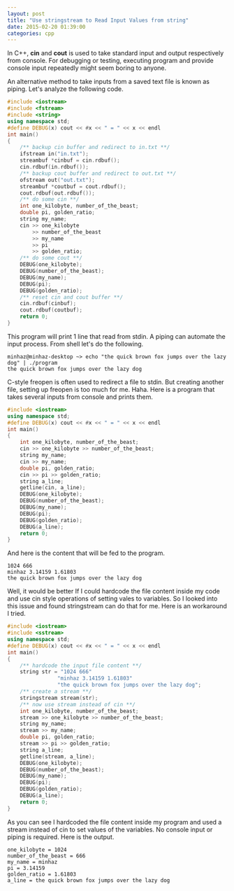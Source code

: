 ```yaml
---
layout: post
title: "Use stringstream to Read Input Values from string"
date: 2015-02-20 01:39:00
categories: cpp
---
```

In C++, **cin** and **cout** is used to take standard input and output respectively from console. For debugging or testing, executing program and provide console input repeatedly might seem boring to anyone.

An alternative method to take inputs from a saved text file is known as piping. Let's analyze the following code.

```cpp
#include <iostream>
#include <fstream>
#include <string>
using namespace std;
#define DEBUG(x) cout << #x << " = " << x << endl
int main()
{
    /** backup cin buffer and redirect to in.txt **/
    ifstream in("in.txt");
    streambuf *cinbuf = cin.rdbuf();
    cin.rdbuf(in.rdbuf());
    /** backup cout buffer and redirect to out.txt **/
    ofstream out("out.txt");
    streambuf *coutbuf = cout.rdbuf();
    cout.rdbuf(out.rdbuf());
    /** do some cin **/
    int one_kilobyte, number_of_the_beast;
    double pi, golden_ratio;
    string my_name;
    cin >> one_kilobyte
        >> number_of_the_beast
        >> my_name
        >> pi
        >> golden_ratio;
    /** do some cout **/
    DEBUG(one_kilobyte);
    DEBUG(number_of_the_beast);
    DEBUG(my_name);
    DEBUG(pi);
    DEBUG(golden_ratio);
    /** reset cin and cout buffer **/
    cin.rdbuf(cinbuf);
    cout.rdbuf(coutbuf);
    return 0;
}
```

This program will print 1 line that read from stdin. A piping can automate the input process. From shell let's do the following.

```
minhaz@minhaz-desktop ~> echo "the quick brown fox jumps over the lazy dog" | ./program
the quick brown fox jumps over the lazy dog
```

C-style freopen is often used to redirect a file to stdin. But creating another file, setting up freopen is too much for me. Haha. Here is a program that takes several inputs from console and prints them.

```cpp
#include <iostream>
using namespace std;
#define DEBUG(x) cout << #x << " = " << x << endl
int main()
{
    int one_kilobyte, number_of_the_beast;
    cin >> one_kilobyte >> number_of_the_beast;
    string my_name;
    cin >> my_name;
    double pi, golden_ratio;
    cin >> pi >> golden_ratio;
    string a_line;
    getline(cin, a_line);
    DEBUG(one_kilobyte);
    DEBUG(number_of_the_beast);
    DEBUG(my_name);
    DEBUG(pi);
    DEBUG(golden_ratio);
    DEBUG(a_line);
    return 0;
}
```

And here is the content that will be fed to the program.

```
1024 666
minhaz 3.14159 1.61803
the quick brown fox jumps over the lazy dog
```

Well, it would be better If I could hardcode the file content inside my code and use cin style operations of setting vales to variables. So I looked into
this issue and found stringstream can do that for me. Here is an workaround I tried.

```cpp
#include <iostream>
#include <sstream>
using namespace std;
#define DEBUG(x) cout << #x << " = " << x << endl
int main()
{
    /** hardcode the input file content **/
    string str = "1024 666"
                "minhaz 3.14159 1.61803"
                "the quick brown fox jumps over the lazy dog";
    /** create a stream **/
    stringstream stream(str);
    /** now use stream instead of cin **/
    int one_kilobyte, number_of_the_beast;
    stream >> one_kilobyte >> number_of_the_beast;
    string my_name;
    stream >> my_name;
    double pi, golden_ratio;
    stream >> pi >> golden_ratio;
    string a_line;
    getline(stream, a_line);
    DEBUG(one_kilobyte);
    DEBUG(number_of_the_beast);
    DEBUG(my_name);
    DEBUG(pi);
    DEBUG(golden_ratio);
    DEBUG(a_line);
    return 0;
}
```

As you can see I hardcoded the file content inside my program and used a stream instead of cin to set values of the variables. No console input or
piping is required. Here is the output.

```
one_kilobyte = 1024
number_of_the_beast = 666
my_name = minhaz
pi = 3.14159
golden_ratio = 1.61803
a_line = the quick brown fox jumps over the lazy dog
```
